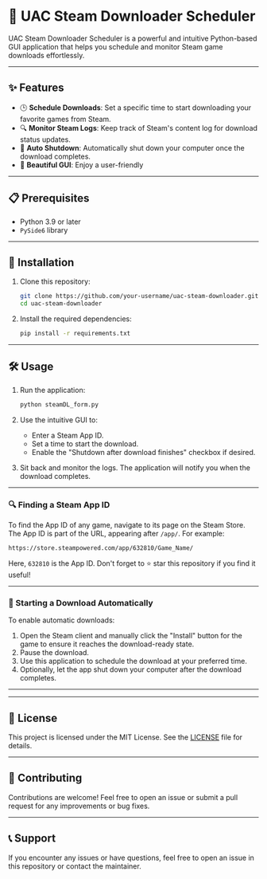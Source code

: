 # 🌟 UAC Steam Downloader Scheduler

UAC Steam Downloader Scheduler is a powerful and intuitive Python-based GUI application that helps you schedule and monitor Steam game downloads effortlessly.

---

## ✨ Features

- 🕒 **Schedule Downloads**: Set a specific time to start downloading your favorite games from Steam.
- 🔍 **Monitor Steam Logs**: Keep track of Steam's content log for download status updates.
- 🛑 **Auto Shutdown**: Automatically shut down your computer once the download completes.
- 🎨 **Beautiful GUI**: Enjoy a user-friendly

---

## 📋 Prerequisites

- Python 3.9 or later
- `PySide6` library

---

## 🚀 Installation

1. Clone this repository:
   ```bash
   git clone https://github.com/your-username/uac-steam-downloader.git
   cd uac-steam-downloader
   ```

2. Install the required dependencies:
   ```bash
   pip install -r requirements.txt
   ```

---

## 🛠️ Usage

1. Run the application:
   ```bash
   python steamDL_form.py
   ```

2. Use the intuitive GUI to:
   - Enter a Steam App ID.
   - Set a time to start the download.
   - Enable the "Shutdown after download finishes" checkbox if desired.

3. Sit back and monitor the logs. The application will notify you when the download completes.

---

### 🔍 Finding a Steam App ID

To find the App ID of any game, navigate to its page on the Steam Store. The App ID is part of the URL, appearing after `/app/`. For example:

```
https://store.steampowered.com/app/632810/Game_Name/
```

Here, `632810` is the App ID. Don't forget to ⭐ star this repository if you find it useful!

---

### 🔄 Starting a Download Automatically

To enable automatic downloads:

1. Open the Steam client and manually click the "Install" button for the game to ensure it reaches the download-ready state.
2. Pause the download.
3. Use this application to schedule the download at your preferred time.
4. Optionally, let the app shut down your computer after the download completes.

---

---

## 📜 License

This project is licensed under the MIT License. See the [LICENSE](LICENSE) file for details.

---

## 🤝 Contributing

Contributions are welcome! Feel free to open an issue or submit a pull request for any improvements or bug fixes.

---

## 📞 Support

If you encounter any issues or have questions, feel free to open an issue in this repository or contact the maintainer.

